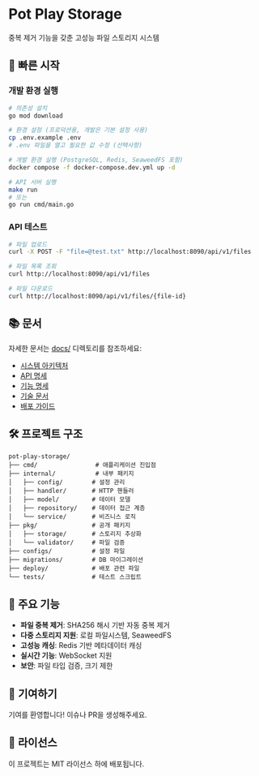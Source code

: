 # Pot Play Storage

중복 제거 기능을 갖춘 고성능 파일 스토리지 시스템

## 🚀 빠른 시작

### 개발 환경 실행

```bash
# 의존성 설치
go mod download

# 환경 설정 (프로덕션용, 개발은 기본 설정 사용)
cp .env.example .env
# .env 파일을 열고 필요한 값 수정 (선택사항)

# 개발 환경 실행 (PostgreSQL, Redis, SeaweedFS 포함)
docker compose -f docker-compose.dev.yml up -d

# API 서버 실행
make run
# 또는
go run cmd/main.go
```

### API 테스트

```bash
# 파일 업로드
curl -X POST -F "file=@test.txt" http://localhost:8090/api/v1/files

# 파일 목록 조회
curl http://localhost:8090/api/v1/files

# 파일 다운로드
curl http://localhost:8090/api/v1/files/{file-id}
```

## 📚 문서

자세한 문서는 [docs/](./docs/) 디렉토리를 참조하세요:

- [시스템 아키텍처](./docs/ARCHITECTURE.md)
- [API 명세](./docs/API.md)
- [기능 명세](./docs/FEATURES.md)
- [기술 문서](./docs/TECHNICAL.md)
- [배포 가이드](./docs/DEPLOYMENT.md)

## 🛠️ 프로젝트 구조

```
pot-play-storage/
├── cmd/                # 애플리케이션 진입점
├── internal/           # 내부 패키지
│   ├── config/        # 설정 관리
│   ├── handler/       # HTTP 핸들러
│   ├── model/         # 데이터 모델
│   ├── repository/    # 데이터 접근 계층
│   └── service/       # 비즈니스 로직
├── pkg/               # 공개 패키지
│   ├── storage/       # 스토리지 추상화
│   └── validator/     # 파일 검증
├── configs/           # 설정 파일
├── migrations/        # DB 마이그레이션
├── deploy/            # 배포 관련 파일
└── tests/             # 테스트 스크립트

```

## 🔧 주요 기능

- **파일 중복 제거**: SHA256 해시 기반 자동 중복 제거
- **다중 스토리지 지원**: 로컬 파일시스템, SeaweedFS
- **고성능 캐싱**: Redis 기반 메타데이터 캐싱
- **실시간 기능**: WebSocket 지원
- **보안**: 파일 타입 검증, 크기 제한

## 🤝 기여하기

기여를 환영합니다! 이슈나 PR을 생성해주세요.

## 📄 라이선스

이 프로젝트는 MIT 라이선스 하에 배포됩니다.